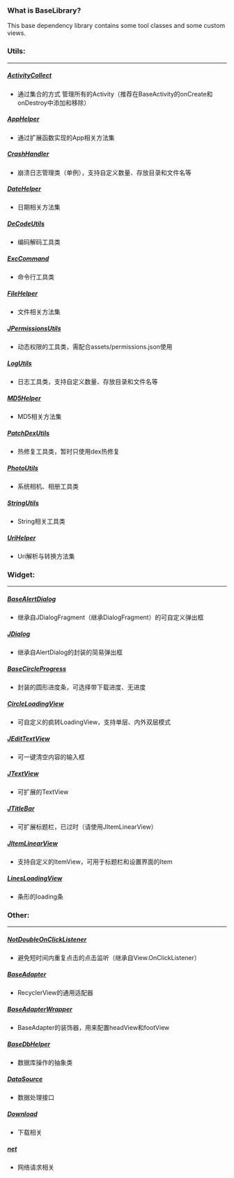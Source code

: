 ### What is BaseLibrary?

This base dependency library contains some tool classes and some custom views.

### Utils:
***
##### [ActivityCollect](https://github.com/nicejiang/baselibrary/blob/master/baselibrary/src/main/java/com/nice/baselibrary/base/utils/ActivityCollect.kt)
- 通过集合的方式 管理所有的Activity（推荐在BaseActivity的onCreate和onDestroy中添加和移除）

##### [AppHelper](https://github.com/nicejiang/baselibrary/blob/master/baselibrary/src/main/java/com/nice/baselibrary/base/utils/AppHelper.kt)
- 通过扩展函数实现的App相关方法集

##### [CrashHandler](https://github.com/nicejiang/baselibrary/blob/master/baselibrary/src/main/java/com/nice/baselibrary/base/utils/CrashHandler.kt)
- 崩溃日志管理类（单例），支持自定义数量、存放目录和文件名等

##### [DateHelper](https://github.com/nicejiang/baselibrary/blob/master/baselibrary/src/main/java/com/nice/baselibrary/base/utils/DateHelper.kt)
- 日期相关方法集

##### [DeCodeUtils](https://github.com/nicejiang/baselibrary/blob/master/baselibrary/src/main/java/com/nice/baselibrary/base/utils/DeCodeUtils.kt)
- 编码解码工具类

##### [ExcCommand](https://github.com/nicejiang/baselibrary/blob/master/baselibrary/src/main/java/com/nice/baselibrary/base/utils/ExcCommand.kt)
- 命令行工具类

##### [FileHelper](https://github.com/nicejiang/baselibrary/blob/master/baselibrary/src/main/java/com/nice/baselibrary/base/utils/FileHelper.kt)
- 文件相关方法集

##### [JPermissionsUtils](https://github.com/nicejiang/baselibrary/blob/master/baselibrary/src/main/java/com/nice/baselibrary/base/utils/JPermissionsUtils.kt)
- 动态权限的工具类，需配合assets/permissions.json使用

##### [LogUtils](https://github.com/nicejiang/baselibrary/blob/master/baselibrary/src/main/java/com/nice/baselibrary/base/utils/LogUtils.kt)
- 日志工具类，支持自定义数量、存放目录和文件名等

##### [MD5Helper](https://github.com/nicejiang/baselibrary/blob/master/baselibrary/src/main/java/com/nice/baselibrary/base/utils/MD5Helper.kt)
- MD5相关方法集

##### [PatchDexUtils](https://github.com/nicejiang/baselibrary/blob/master/baselibrary/src/main/java/com/nice/baselibrary/base/utils/PatchDexUtils.kt)
- 热修复工具类，暂时只使用dex热修复

##### [PhotoUtils](https://github.com/nicejiang/baselibrary/blob/master/baselibrary/src/main/java/com/nice/baselibrary/base/utils/PhotoUtils.kt)
- 系统相机、相册工具类

##### [StringUtils](https://github.com/nicejiang/baselibrary/blob/master/baselibrary/src/main/java/com/nice/baselibrary/base/utils/StringUtils.kt)
- String相关工具类

##### [UriHelper](https://github.com/nicejiang/baselibrary/blob/master/baselibrary/src/main/java/com/nice/baselibrary/base/utils/UriHelper.kt)
- Uri解析与转换方法集

### Widget:
***
##### [BaseAlertDialog](https://github.com/nicejiang/baselibrary/blob/master/baselibrary/src/main/java/com/nice/baselibrary/widget/dialog/BaseAlertDialog.kt)
- 继承自JDialogFragment（继承DialogFragment）的可自定义弹出框

##### [JDialog](https://github.com/nicejiang/baselibrary/blob/master/baselibrary/src/main/java/com/nice/baselibrary/widget/dialog/JDialog.kt)
- 继承自AlertDialog的封装的简易弹出框

##### [BaseCircleProgress](https://github.com/nicejiang/baselibrary/blob/master/baselibrary/src/main/java/com/nice/baselibrary/widget/BaseCircleProgress.kt)
- 封装的圆形进度条，可选择带下载进度、无进度

##### [CircleLoadingView](https://github.com/nicejiang/baselibrary/blob/master/baselibrary/src/main/java/com/nice/baselibrary/widget/CircleLoadingView.kt)
- 可自定义的疯转LoadingView，支持单层、内外双层模式

##### [JEditTextView](https://github.com/nicejiang/baselibrary/blob/master/baselibrary/src/main/java/com/nice/baselibrary/widget/JEditTextView.kt)
- 可一键清空内容的输入框

##### [JTextView](https://github.com/nicejiang/baselibrary/blob/master/baselibrary/src/main/java/com/nice/baselibrary/widget/JTextView.kt)
- 可扩展的TextView

##### [JTitleBar](https://github.com/nicejiang/baselibrary/blob/master/baselibrary/src/main/java/com/nice/baselibrary/widget/JTitleBar.kt)
- 可扩展标题栏，已过时（请使用JItemLinearView）

##### [JItemLinearView](https://github.com/nicejiang/baselibrary/blob/master/baselibrary/src/main/java/com/nice/baselibrary/widget/JItemLinearView.kt)
- 支持自定义的ItemView，可用于标题栏和设置界面的Item

##### [LinesLoadingView](https://github.com/nicejiang/baselibrary/blob/master/baselibrary/src/main/java/com/nice/baselibrary/widget/LinesLoadingView.kt)
- 条形的loading条

### Other:
***
##### [NotDoubleOnClickListener](https://github.com/nicejiang/baselibrary/blob/master/baselibrary/src/main/java/com/nice/baselibrary/base/listener/NotDoubleOnClickListener.kt)
- 避免短时间内重复点击的点击监听（继承自View.OnClickListener）

##### [BaseAdapter](https://github.com/nicejiang/baselibrary/blob/master/baselibrary/src/main/java/com/nice/baselibrary/base/adapter/BaseAdapter.kt)
- RecyclerView的通用适配器

##### [BaseAdapterWrapper](https://github.com/nicejiang/baselibrary/blob/master/baselibrary/src/main/java/com/nice/baselibrary/base/adapter/BaseAdapterWrapper.kt)
- BaseAdapter的装饰器，用来配置headView和footView

##### [BaseDbHelper](https://github.com/nicejiang/baselibrary/blob/master/baselibrary/src/main/java/com/nice/baselibrary/base/source/BaseDbHelper.kt)
- 数据库操作的抽象类

##### [DataSource](https://github.com/nicejiang/baselibrary/blob/master/baselibrary/src/main/java/com/nice/baselibrary/base/source/DataSource.kt)
- 数据处理接口

##### [Download](https://github.com/nicejiang/baselibrary/tree/master/baselibrary/src/main/java/com/nice/baselibrary/base/download)
- 下载相关

##### [net](https://github.com/nicejiang/baselibrary/tree/master/baselibrary/src/main/java/com/nice/baselibrary/base/net)
- 网络请求相关

